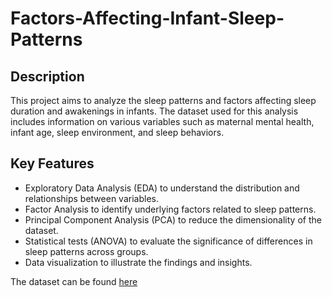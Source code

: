 # Factors-Affecting-Infant-Sleep-Patterns

## Description

This project aims to analyze the sleep patterns and factors affecting sleep duration and awakenings in infants. The dataset used for this analysis includes information on various variables such as maternal mental health, infant age, sleep environment, and sleep behaviors.

## Key Features

- Exploratory Data Analysis (EDA) to understand the distribution and relationships between variables.
- Factor Analysis to identify underlying factors related to sleep patterns.
- Principal Component Analysis (PCA) to reduce the dimensionality of the dataset.
- Statistical tests (ANOVA) to evaluate the significance of differences in sleep patterns across groups.
- Data visualization to illustrate the findings and insights.

 The dataset can be found [here](https://www.kaggle.com/datasets/thedevastator/impact-of-maternal-mental-health-on-infant-sleep)


